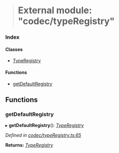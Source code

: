 > # External module: "codec/typeRegistry"

### Index

#### Classes

* [TypeRegistry](../classes/_codec_typeregistry_.typeregistry.md)

#### Functions

* [getDefaultRegistry](_codec_typeregistry_.md#getdefaultregistry)

## Functions

###  getDefaultRegistry

▸ **getDefaultRegistry**(): *[TypeRegistry](../classes/_codec_typeregistry_.typeregistry.md)*

*Defined in [codec/typeRegistry.ts:65](https://github.com/polkadot-js/api/blob/eec4ca7/packages/types/src/codec/typeRegistry.ts#L65)*

**Returns:** *[TypeRegistry](../classes/_codec_typeregistry_.typeregistry.md)*